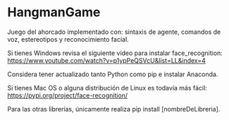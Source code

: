 # HangmanGame
Juego del ahorcado implementado con: sintaxis de agente, comandos de voz, estereotipos  y reconocimiento facial.

Si tienes Windows revisa el siguiente vídeo para instalar face_recognition:
https://www.youtube.com/watch?v=p1ypPeQSVcU&list=LL&index=4

Considera tener actualizado tanto Python como pip e instalar Anaconda.

Si tienes Mac OS o alguna distribución de Linux es todavía más fácil:
https://pypi.org/project/face-recognition/

Para las otras librerías, únicamente realiza pip install [nombreDeLibreria].

